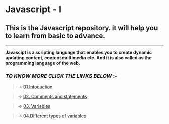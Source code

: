 # Javascript - I


## This is the Javascript repository. it will help you to learn from basic to advance.
---
**Javascipt is a scripting language that enables you to create dynamic updating content, content multimedia etc. And it is also called as the programming language of the web.**


### *TO KNOW MORE CLICK THE LINKS BELOW* :-


 > &#8594; [01.Intoduction](./01.%20Introduction/index.html)

 
 > &#8594; [02. Comments and statements](./02.%20Comments%20and%20statements/index.html)

 > &#8594; [03. Variables](./03.%20%20Variables/index.html)

 
 > &#8594; [04.Different types of  variables](./04.%20Different%20types%20of%20variables/dex.html)

